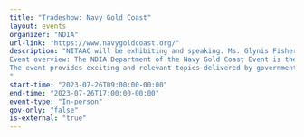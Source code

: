 ```yaml
---
title: "Tradeshow: Navy Gold Coast"
layout: events
organizer: "NDIA"
url-link: "https://www.navygoldcoast.org/"
description: "NITAAC will be exhibiting and speaking. Ms. Glynis Fisher, NITAAC Acquisition Support (Contractor), will be speaking on July 26, 2023 1:00PM-2:00PM PDT. For additional information, or to register for the event please visit the event website. NITAAC is not responsible for registration. 
Event overview: The NDIA Department of the Navy Gold Coast Event is the premier Navy procurement conference in the country. Gold Coast provides a forum to educate, guide, and assist businesses, large and small, in support of the warfighter mission within Department of the Navy and throughout the DOD.
The event provides exciting and relevant topics delivered by government and industry experts – and boasts insightful panels, workshops and networking events. Of course, you won’t want to miss the opportunity to meet key government and industry contracting personnel through our one-on-one matchmaking sessions – the hallmark of Gold Coast. On the exhibit floor, you will have an opportunity to visit over 200 government agencies and industry organizations, including the ten Navy Systems Commands.
"
start-time: "2023-07-26T09:00:00-00:00"
end-time: "2023-07-26T17:00:00-00:00"
event-type: "In-person"
gov-only: "false"
is-external: "true"
---
```

